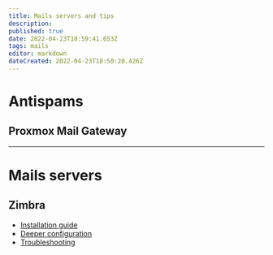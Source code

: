 ```yaml
---
title: Mails servers and tips
description: 
published: true
date: 2022-04-23T18:59:41.653Z
tags: mails
editor: markdown
dateCreated: 2022-04-23T18:50:20.426Z
---
```


# Antispams

## Proxmox Mail Gateway

---

# Mails servers

## Zimbra
- [Installation guide](/Mails/Zimbra/install)
- [Deeper configuration](/Mails/Zimbra/conf)
- [Troubleshooting](/Mails/Zimbra/troubleshooting)